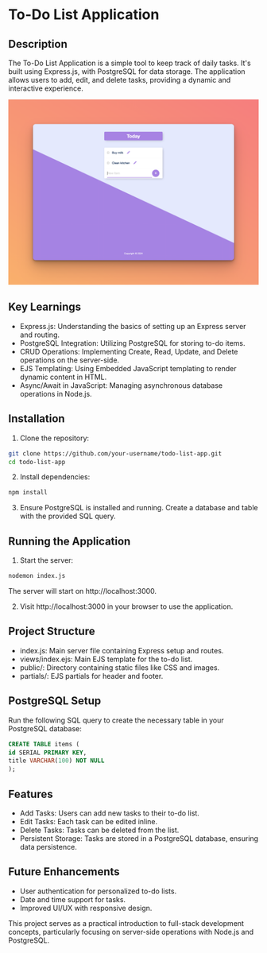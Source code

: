 # To-Do List Application

## Description

The To-Do List Application is a simple tool to keep track of daily tasks. It's built using Express.js, with PostgreSQL for data storage. The application allows users to add, edit, and delete tasks, providing a dynamic and interactive experience.

![To-Do List Application](./public/assets/images/application-screenshot.png)

## Key Learnings

- Express.js: Understanding the basics of setting up an Express server and routing.
- PostgreSQL Integration: Utilizing PostgreSQL for storing to-do items.
- CRUD Operations: Implementing Create, Read, Update, and Delete operations on the server-side.
- EJS Templating: Using Embedded JavaScript templating to render dynamic content in HTML.
- Async/Await in JavaScript: Managing asynchronous database operations in Node.js.

## Installation

1. Clone the repository:

```bash
git clone https://github.com/your-username/todo-list-app.git
cd todo-list-app
```

2. Install dependencies:

```bash
npm install
```

3. Ensure PostgreSQL is installed and running. Create a database and table with the provided SQL query.

## Running the Application

1.  Start the server:

```bash
nodemon index.js
```

The server will start on http://localhost:3000.

2. Visit http://localhost:3000 in your browser to use the application.

## Project Structure

- index.js: Main server file containing Express setup and routes.
- views/index.ejs: Main EJS template for the to-do list.
- public/: Directory containing static files like CSS and images.
- partials/: EJS partials for header and footer.

## PostgreSQL Setup

Run the following SQL query to create the necessary table in your PostgreSQL database:

```sql
CREATE TABLE items (
id SERIAL PRIMARY KEY,
title VARCHAR(100) NOT NULL
);
```

## Features

- Add Tasks: Users can add new tasks to their to-do list.
- Edit Tasks: Each task can be edited inline.
- Delete Tasks: Tasks can be deleted from the list.
- Persistent Storage: Tasks are stored in a PostgreSQL database, ensuring data persistence.

## Future Enhancements

- User authentication for personalized to-do lists.
- Date and time support for tasks.
- Improved UI/UX with responsive design.

This project serves as a practical introduction to full-stack development concepts, particularly focusing on server-side operations with Node.js and PostgreSQL.
